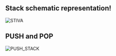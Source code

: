 ## Stack schematic representation!

![STIVA](https://user-images.githubusercontent.com/65309085/158059348-f94ea390-aa98-4441-8753-65a21173ff91.jpg)

## PUSH and POP 

![PUSH_STACK](https://user-images.githubusercontent.com/65309085/158060016-e4681ef4-4317-4ad8-ab10-731170e4d519.png)
